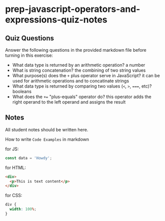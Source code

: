 # prep-javascript-operators-and-expressions-quiz-notes

## Quiz Questions

Answer the following questions in the provided markdown file before turning in this exercise:

- What data type is returned by an arithmetic operation?
  a number
- What is string concatenation?
  the combining of two string values
- What purpose(s) does the `+` plus operator serve in JavaScript?
  it can be used for arithmetic operations and to concatinate strings
- What data type is returned by comparing two values (`<`, `>`, `===`, etc)?
  booleans
- What does the `+=` "plus-equals" operator do?
  this operator adds the right operand to the left operand and assigns the result

## Notes

All student notes should be written here.

How to write `Code Examples` in markdown

for JS:

```javascript
const data = 'Howdy';
```

for HTML:

```html
<div>
  <p>This is text content</p>
</div>
```

for CSS:

```css
div {
  width: 100%;
}
```
